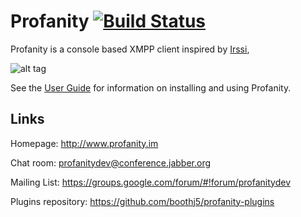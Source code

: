 Profanity [![Build Status](https://travis-ci.org/boothj5/profanity.png?branch=master)](https://travis-ci.org/boothj5/profanity)
=========

Profanity is a console based XMPP client inspired by [Irssi](http://www.irssi.org/),

![alt tag](http://www.profanity.im/images/prof-1.png)

See the [User Guide](http://www.profanity.im/userguide.html) for information on installing and using Profanity.

Links
-----

Homepage: http://www.profanity.im

Chat room: profanitydev@conference.jabber.org

Mailing List: https://groups.google.com/forum/#!forum/profanitydev

Plugins repository: https://github.com/boothj5/profanity-plugins
